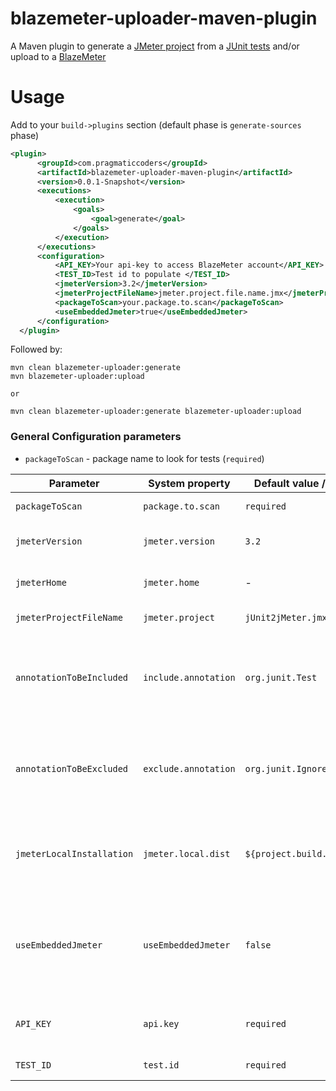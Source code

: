 blazemeter-uploader-maven-plugin
============================
A Maven plugin to generate a [JMeter project](http://jmeter.apache.org/) from a [JUnit tests](http://junit.org/junit4/) and/or upload  to a [BlazeMeter](https://www.blazemeter.com/)

Usage
============================

Add to your `build->plugins` section (default phase is `generate-sources` phase)
```xml
<plugin>
      <groupId>com.pragmaticcoders</groupId>
      <artifactId>blazemeter-uploader-maven-plugin</artifactId>
      <version>0.0.1-Snapshot</version>
      <executions>
          <execution>
              <goals>
                  <goal>generate</goal>
              </goals>
          </execution>
      </executions>
      <configuration>                    
          <API_KEY>Your api-key to access BlazeMeter account</API_KEY>
          <TEST_ID>Test id to populate </TEST_ID>
          <jmeterVersion>3.2</jmeterVersion>                    
          <jmeterProjectFileName>jmeter.project.file.name.jmx</jmeterProjectFileName>
          <packageToScan>your.package.to.scan</packageToScan>
          <useEmbeddedJmeter>true</useEmbeddedJmeter>
      </configuration>
  </plugin>
```
Followed by:

```
mvn clean blazemeter-uploader:generate
mvn blazemeter-uploader:upload

or 

mvn clean blazemeter-uploader:generate blazemeter-uploader:upload
```
### General Configuration parameters
- `packageToScan` - package name to look for tests (`required`)

| Parameter | System property | Default value / required| Description |
| ------ | ------ | ------ | ------ |
|`packageToScan`|`package.to.scan`|`required`|Package name to look for tests|
|`jmeterVersion`|`jmeter.version`|`3.2`|JMeter version to generate a project|
|`jmeterHome`|`jmeter.home`|-|JMeter home installation folder|
|`jmeterProjectFileName`|`jmeter.project`|`jUnit2jMeter.jmx`|JMeter project file name|
|`annotationToBeIncluded`|`include.annotation`|`org.junit.Test`|A comma separated list of annotations to filter tests which will be included in the project|
|`annotationToBeExcluded`|`exclude.annotation`|`org.junit.Ignore`|A comma separated list of of annotations to filter tests which will be excluded from the project|
|`jmeterLocalInstallation`|`jmeter.local.dist`|`${project.build.directory}`|JMeter local installation(used to specify the JMeter download location)|
|`useEmbeddedJmeter`|`useEmbeddedJmeter`|`false`|Use embedded JMeter properties to generate project file, no download or local installation required|
|`API_KEY`|`api.key`|`required`|Api-key to access BlazeMeter account|
|`TEST_ID`|`test.id`|`required`|ID for the test to upload artifacts|
